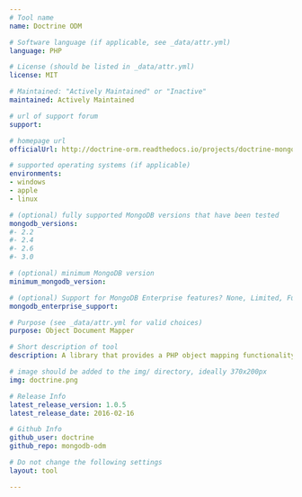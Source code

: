 ```yaml
---
# Tool name
name: Doctrine ODM

# Software language (if applicable, see _data/attr.yml)
language: PHP

# License (should be listed in _data/attr.yml)
license: MIT

# Maintained: "Actively Maintained" or "Inactive"
maintained: Actively Maintained

# url of support forum
support: 

# homepage url
officialUrl: http://doctrine-orm.readthedocs.io/projects/doctrine-mongodb-odm/en/latest/

# supported operating systems (if applicable)
environments:
- windows
- apple
- linux

# (optional) fully supported MongoDB versions that have been tested
mongodb_versions:
#- 2.2
#- 2.4
#- 2.6
#- 3.0

# (optional) minimum MongoDB version
minimum_mongodb_version:

# (optional) Support for MongoDB Enterprise features? None, Limited, Full
mongodb_enterprise_support: 

# Purpose (see _data/attr.yml for valid choices)
purpose: Object Document Mapper

# Short description of tool
description: A library that provides a PHP object mapping functionality for MongoDB.

# image should be added to the img/ directory, ideally 370x200px
img: doctrine.png

# Release Info
latest_release_version: 1.0.5
latest_release_date: 2016-02-16

# Github Info
github_user: doctrine
github_repo: mongodb-odm

# Do not change the following settings
layout: tool

---
```

